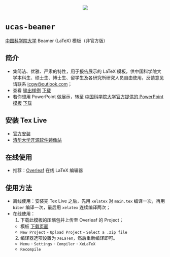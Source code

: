 <p align="center"><img src="http://www.ucas.ac.cn/newStyle/images/lougou.png"></p>

# `ucas-beamer`
[中国科学院大学](http://www.ucas.ac.cn/) Beamer (LaTeX) 模板（非官方版）

## 简介
* 集简洁、优雅、严肃的特性，用于报告展示的 LaTeX 模板，供中国科学院大学本科生、硕士生、博士生、留学生及各研究所研究人员自由使用，反馈意见请联系 [icgw@outlook.com](mailto:icgw@outlook.com)；
* 查看 [输出样例](https://github.com/icgw/ucas-beamer/releases/download/v1.1/template-zh.pdf) [下载](https://github.com/icgw/ucas-beamer/archive/zh-CN.zip)
* 若你想用 PowerPoint 做展示，转至 [中国科学院大学官方提供的 PowerPoint 模板](http://onestop.ucas.edu.cn/Home/Info/e1e7b553-14c1-42f3-910a-88d25ebf9c48) [下载](http://onestop.ucas.edu.cn/Content/Upload/2019/4/2.zip)

## 安装 Tex Live
* [官方安装](https://www.tug.org/texlive/)
* [清华大学开源软件镜像站](https://mirrors.tuna.tsinghua.edu.cn/CTAN/systems/texlive/)

## 在线使用
* 推荐：[Overleaf](https://www.overleaf.com) 在线 LaTeX 编辑器

## 使用方法
* 离线使用：安装完 Tex Live 之后，先用 `xelatex` 对 `main.tex` 编译一次，再用 `biber` 编译一次，最后用 `xelatex` 连续编译两次；
* 在线使用：
  1. 下载此模板的压缩包并上传至 Overleaf 的 Project；
    - 模板 [下载页面](https://github.com/icgw/ucas-beamer/releases)
    - `New Project` - `Upload Project` - `Select a .zip file`
  2. 编译器选项设置为 `XeLaTeX`，然后重新编译即可。
    - `Menu` - `Settings` - `Compiler` - `XeLaTeX`
    - `Recompile`
